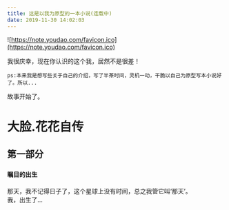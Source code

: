 ```yaml
---
title: 这是以我为原型的一本小说(连载中)
date: 2019-11-30 14:02:03
---
```


![https://note.youdao.com/favicon.ico](https://note.youdao.com/favicon.ico)


我很庆幸，现在你认识的这个我，居然不是很差！ 

    ps:本来我是想写些关于自己的介绍，写了半茶时间，灵机一动，干脆以自己为原型写本小说好了。所以...
故事开始了。
# 大脸.花花自传

## 第一部分
### 
#### 瞩目的出生
那天，我不记得日子了，这个星球上没有时间，总之我管它叫‘那天’。  
我，出生了...   

